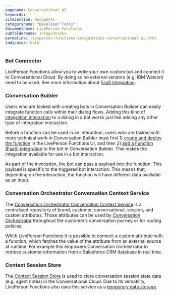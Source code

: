 ```yaml
---
pagename: Conversational AI
keywords:
sitesection: Documents
categoryname: "Developer Tools"
documentname: LivePerson Functions
subfoldername: Integrations
permalink: liveperson-functions-integrations-conversational-ai.html
indicator: both
---
```

### Bot Connector
LivePerson Functions allow you to write your own custom bot and connect it to Conversational Cloud. By doing so no external vendors (e.g. IBM Watson) need to be used. See more information about [FaaS Integration](third-party-bots-faas-integration.html).

### Conversation Builder
Users who are tasked with creating bots in Conversation Builder can easily integrate function calls within their dialog flows. Adding this kind of [integration interaction](conversation-builder-conversation-builder-interactions.html#integrations) to a dialog in a bot works just like adding any other type of integration interaction.

Before a function can be used in an interaction, users who are tasked with more technical work in Conversation Builder must first 1) [create and deploy the function](liveperson-functions-getting-started.html) in the LivePerson Functions UI, and then 2) [add a Function (FaaS) integration](conversation-builder-integrations-liveperson-functions-integrations.html) to the bot in Conversation Builder. This makes the integration available for use in a bot interaction.

As part of the invocation, the bot can pass a payload into the function. This payload is specific to the triggered bot interaction. This means that, depending on the interaction, the function will have different data available as an input.

### Conversation Orchestrator Conversation Context Service
The [Conversation Orchestrator Conversation Context Service](maven-context-warehouse-overview.html) is a centralized repository of brand, customer, conversational, session, and custom attributes. Those attributes can be used by [Conversation Orchestrator](maven-overview.html) throughout the customer’s conversation journey or for routing policies.

Whith LivePerson Functions it is possible to connect a custom attribute with a function, which fetches the value of the attribute from an external source at runtime. For example this empowers Conversation Orchestrator to retrieve customer information from a Salesforce CRM database in real time. 

### Context Session Store
The [Context Session Store](conversation-orchestrator-conversation-context-service-overview.html) is used to store conversation session state data (e.g. agent notes) in the Conversational Cloud. Due to its versatility, LivePerson Functions also uses this service as a [temporary data storage](liveperson-functions-developing-with-faas-data-storage.html).